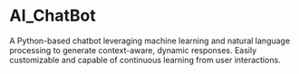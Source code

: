 # AI_ChatBot
A Python-based chatbot leveraging machine learning and natural language processing to generate context-aware, dynamic responses. Easily customizable and capable of continuous learning from user interactions.
